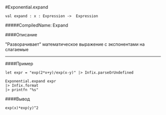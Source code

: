 #Exponential.expand

	val expand : x : Expression ->  Expression


#####CompiledName: Expand


####Описание
	
"Разворачивает" математическое выражение с экспонентами на слагаемые

----------

####Пример

    let expr = "exp(2*x+y)/exp(x-y)" |> Infix.parseOrUndefined
    
    Exponential.expand expr
    |> Infix.format
    |> printfn "%s"


####Вывод

    exp(x)*exp(y)^2


